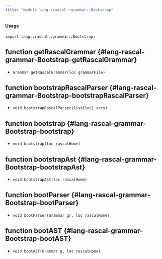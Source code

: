```yaml
---
title: "module lang::rascal::grammar::Bootstrap"
---
```


#### Usage

`import lang::rascal::grammar::Bootstrap;`

## function getRascalGrammar {#lang-rascal-grammar-Bootstrap-getRascalGrammar}

* ``Grammar getRascalGrammar(loc grammarFile)``

## function bootstrapRascalParser {#lang-rascal-grammar-Bootstrap-bootstrapRascalParser}

* ``void bootstrapRascalParser(list[loc] srcs)``

## function bootstrap {#lang-rascal-grammar-Bootstrap-bootstrap}

* ``void bootstrap(loc rascalHome)``

## function bootstrapAst {#lang-rascal-grammar-Bootstrap-bootstrapAst}

* ``void bootstrapAst(loc rascalHome)``

## function bootParser {#lang-rascal-grammar-Bootstrap-bootParser}

* ``void bootParser(Grammar gr, loc rascalHome)``

## function bootAST {#lang-rascal-grammar-Bootstrap-bootAST}

* ``void bootAST(Grammar g, loc rascalHome)``

